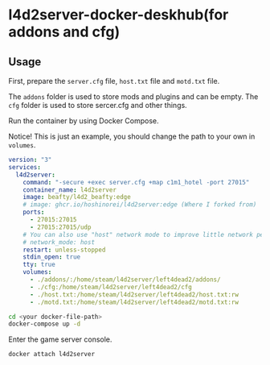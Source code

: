 # l4d2server-docker-deskhub(for addons and cfg)

## Usage

First, prepare the `server.cfg` file, `host.txt` file and `motd.txt` file.

The `addons` folder is used to store mods and plugins and can be empty.
The `cfg` folder is used to store sercer.cfg and other things.

Run the container by using Docker Compose.

Notice! This is just an example, you should change the path to your own in `volumes`.

```yml
version: "3"
services:
  l4d2server:
    command: "-secure +exec server.cfg +map c1m1_hotel -port 27015"
    container_name: l4d2server
    image: beafty/l4d2_beafty:edge
    # image: ghcr.io/hoshinorei/l4d2server:edge (Where I forked from)
    ports:
      - 27015:27015
      - 27015:27015/udp
    # You can also use "host" network mode to improve little network performance.
    # network_mode: host
    restart: unless-stopped
    stdin_open: true
    tty: true
    volumes:
      - ./addons/:/home/steam/l4d2server/left4dead2/addons/
      - ./cfg:/home/steam/l4d2server/left4dead2/cfg
      - ./host.txt:/home/steam/l4d2server/left4dead2/host.txt:rw
      - ./motd.txt:/home/steam/l4d2server/left4dead2/motd.txt:rw
```

```bash
cd <your docker-file-path>
docker-compose up -d
```

Enter the game server console.

```bash
docker attach l4d2server
```
